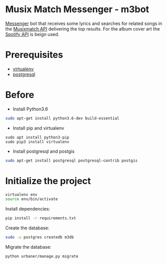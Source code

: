 
# Musix Match Messenger - m3bot

[Messenger](https://developers.facebook.com/docs/messenger-platform) bot that receives some lyrics and
searches for related songs in the [Musixmatch API](https://developer.musixmatch.com/) delivering the
top results. For the album cover art the [Spotify API](https://developer.spotify.com/) is beign used.

# Prerequisites
- [virtualenv](https://virtualenv.pypa.io/en/latest/)
- [postgresql](http://www.postgresql.org/)

# Before
- Install Python3.6

```bash
sudo apt-get install python3.6-dev build-essential
```

- Install pip and virtualenv 
```
sudo apt install python3-pip
sudo pip3 install virtualenv 
```

- Install postgresql and postgis
```bash
sudo apt-get install postgresql postgresql-contrib postgis
```

# Initialize the project
```bash
virtualenv env
source env/bin/activate
```
Install dependencies:

```bash
pip install -r requirements.txt
```
Create the database:

```bash
sudo -u postgres createdb m3db 
```

Migrate the database:
```bash
python urbaner/manage.py migrate
```
